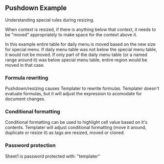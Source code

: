 ## Pushdown Example

Understanding special rules during resizing.

When context is resized, if there is anything below that context, it needs to be "moved" appropriately to make space for the context above it.

In this example entire table for daily menu is moved based on the new size for special menu. 
If daily menu table was not below the special menu table, it would not be moved. 
If only part of the daily menu table (or a named range around it) was below special menu table, entire region would be moved in that case.

### Formula rewriting

Pushdown/resizing causes Templater to rewrite formulas.
Templater doesn't evaluate formulas, but it will adjust the expression to acomodate for document changes.

### Conditional formatting

Conditional formatting can be used to highlight cell value based on it's contents.
Templater will adjust conditional formatting (move it around, duplicate or resize it) as tags are resized, moved or cloned.

### Password protection

Sheet1 is password protected with: "templater"